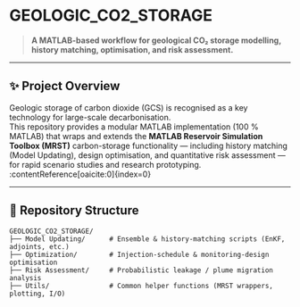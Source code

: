 # GEOLOGIC_CO2_STORAGE

> **A MATLAB-based workflow for geological CO₂ storage modelling, history matching, optimisation, and risk assessment.**


---

## ✨ Project Overview
Geologic storage of carbon dioxide (GCS) is recognised as a key technology for large-scale decarbonisation.  
This repository provides a modular MATLAB implementation (100 % MATLAB) that wraps and extends the **MATLAB Reservoir Simulation Toolbox (MRST)** carbon-storage functionality — including history matching (Model Updating), design optimisation, and quantitative risk assessment — for rapid scenario studies and research prototyping. :contentReference[oaicite:0]{index=0}  

---

## 📂 Repository Structure 
```text
GEOLOGIC_CO2_STORAGE/
├── Model Updating/      # Ensemble & history-matching scripts (EnKF, adjoints, etc.)
├── Optimization/        # Injection-schedule & monitoring-design optimisation
├── Risk Assessment/     # Probabilistic leakage / plume migration analysis
├── Utils/               # Common helper functions (MRST wrappers, plotting, I/O)
